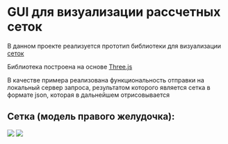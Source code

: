 <h1>GUI для визуализации рассчетных сеток</h1>

<p>
    В данном проекте реализуется прототип библиотеки для визуализации
    <a href="https://ru.wikipedia.org/wiki/%D0%A0%D0%B0%D1%81%D1%87%D1%91%D1%82%D0%BD%D0%B0%D1%8F_%D1%81%D0%B5%D1%82%D0%BA%D0%B0">сеток</a>
</p>
<p>
    Библиотека построена на основе 
    <a href="https://threejs.org/">Three.js</a>
</p>
<p>
    В качестве примера реализована функциональность отправки на локальный сервер запроса, результатом которого является сетка в формате json, которая в дальнейшем отрисовывается
</p>

<h2>Сетка (модель правого желудочка):</h2>

<img src="https://ltdfoto.ru/images/2023/05/15/result.png"/>
<img src="https://ltdfoto.ru/images/2023/05/15/result2.png">
